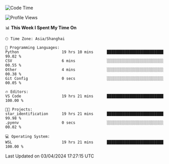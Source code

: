 <!--START_SECTION:waka-->
![Code Time](http://img.shields.io/badge/Code%20Time-1%2C595%20hrs%2055%20mins-blue)

![Profile Views](http://img.shields.io/badge/Profile%20Views-0-blue)

📊 **This Week I Spent My Time On** 

```text
🕑︎ Time Zone: Asia/Shanghai

💬 Programming Languages: 
Python                   19 hrs 10 mins      █████████████████████████   99.02 % 
CSV                      6 mins              ░░░░░░░░░░░░░░░░░░░░░░░░░   00.55 % 
Other                    4 mins              ░░░░░░░░░░░░░░░░░░░░░░░░░   00.38 % 
Git Config               0 secs              ░░░░░░░░░░░░░░░░░░░░░░░░░   00.05 % 

🔥 Editors: 
VS Code                  19 hrs 21 mins      █████████████████████████   100.00 % 

🐱‍💻 Projects: 
star_identification      19 hrs 21 mins      █████████████████████████   99.98 % 
.pyenv                   0 secs              ░░░░░░░░░░░░░░░░░░░░░░░░░   00.02 % 

💻 Operating System: 
WSL                      19 hrs 21 mins      █████████████████████████   100.00 % 
```


 Last Updated on 03/04/2024 17:27:15 UTC
<!--END_SECTION:waka-->